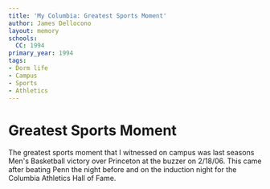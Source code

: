 ```yaml
---
title: 'My Columbia: Greatest Sports Moment'
author: James Dellocono
layout: memory
schools:
  CC: 1994
primary_year: 1994
tags:
- Dorm life
- Campus
- Sports
- Athletics
---
```

# Greatest Sports Moment

The greatest sports moment that I witnessed on campus was last seasons Men's Basketball victory over Princeton at the buzzer on 2/18/06.  This came after beating Penn the night before and on the induction night for the Columbia Athletics Hall of Fame.
